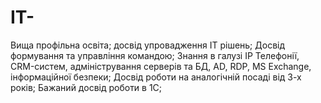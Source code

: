 # IT-
Вища профільна освіта; досвід упровадження IT рішень; Досвід формування та управління командою; Знання в галузі IP Телефонії, CRM-систем, адміністрування серверів та БД, AD, RDP, MS Exchange, інформаційної безпеки; Досвід роботи на аналогічній посаді від 3-х років; Бажаний досвід роботи в 1С;
